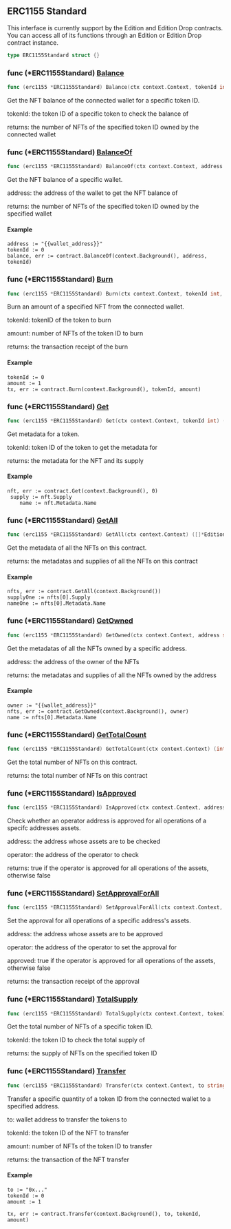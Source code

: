 
## ERC1155 Standard

This interface is currently support by the Edition and Edition Drop contracts. You can access all of its functions through an Edition or Edition Drop contract instance.

```go
type ERC1155Standard struct {}
```

### func \(\*ERC1155Standard\) [Balance](<https://github.com/mry-am/thirdweb-go-sdk/blob/main/thirdweb/erc1155_standard.go#L93>)

```go
func (erc1155 *ERC1155Standard) Balance(ctx context.Context, tokenId int) (int, error)
```

Get the NFT balance of the connected wallet for a specific token ID.

tokenId: the token ID of a specific token to check the balance of

returns: the number of NFTs of the specified token ID owned by the connected wallet

### func \(\*ERC1155Standard\) [BalanceOf](<https://github.com/mry-am/thirdweb-go-sdk/blob/main/thirdweb/erc1155_standard.go#L108>)

```go
func (erc1155 *ERC1155Standard) BalanceOf(ctx context.Context, address string, tokenId int) (int, error)
```

Get the NFT balance of a specific wallet.

address: the address of the wallet to get the NFT balance of

returns: the number of NFTs of the specified token ID owned by the specified wallet

#### Example

```
address := "{{wallet_address}}"
tokenId := 0
balance, err := contract.BalanceOf(context.Background(), address, tokenId)
```

### func \(\*ERC1155Standard\) [Burn](<https://github.com/mry-am/thirdweb-go-sdk/blob/main/thirdweb/erc1155_standard.go#L157>)

```go
func (erc1155 *ERC1155Standard) Burn(ctx context.Context, tokenId int, amount int) (*types.Transaction, error)
```

Burn an amount of a specified NFT from the connected wallet.

tokenId: tokenID of the token to burn

amount: number of NFTs of the token ID to burn

returns: the transaction receipt of the burn

#### Example

```
tokenId := 0
amount := 1
tx, err := contract.Burn(context.Background(), tokenId, amount)
```

### func \(\*ERC1155Standard\) [Get](<https://github.com/mry-am/thirdweb-go-sdk/blob/main/thirdweb/erc1155_standard.go#L40>)

```go
func (erc1155 *ERC1155Standard) Get(ctx context.Context, tokenId int) (*EditionMetadata, error)
```

Get metadata for a token.

tokenId: token ID of the token to get the metadata for

returns: the metadata for the NFT and its supply

#### Example

```
nft, err := contract.Get(context.Background(), 0)
 supply := nft.Supply
	name := nft.Metadata.Name
```

### func \(\*ERC1155Standard\) [GetAll](<https://github.com/mry-am/thirdweb-go-sdk/blob/main/thirdweb/erc1155_standard.go#L53>)

```go
func (erc1155 *ERC1155Standard) GetAll(ctx context.Context) ([]*EditionMetadata, error)
```

Get the metadata of all the NFTs on this contract.

returns: the metadatas and supplies of all the NFTs on this contract

#### Example

```
nfts, err := contract.GetAll(context.Background())
supplyOne := nfts[0].Supply
nameOne := nfts[0].Metadata.Name
```

### func \(\*ERC1155Standard\) [GetOwned](<https://github.com/mry-am/thirdweb-go-sdk/blob/main/thirdweb/erc1155_standard.go#L75>)

```go
func (erc1155 *ERC1155Standard) GetOwned(ctx context.Context, address string) ([]*EditionMetadataOwner, error)
```

Get the metadatas of all the NFTs owned by a specific address.

address: the address of the owner of the NFTs

returns: the metadatas and supplies of all the NFTs owned by the address

#### Example

```
owner := "{{wallet_address}}"
nfts, err := contract.GetOwned(context.Background(), owner)
name := nfts[0].Metadata.Name
```

### func \(\*ERC1155Standard\) [GetTotalCount](<https://github.com/mry-am/thirdweb-go-sdk/blob/main/thirdweb/erc1155_standard.go#L60>)

```go
func (erc1155 *ERC1155Standard) GetTotalCount(ctx context.Context) (int, error)
```

Get the total number of NFTs on this contract.

returns: the total number of NFTs on this contract

### func \(\*ERC1155Standard\) [IsApproved](<https://github.com/mry-am/thirdweb-go-sdk/blob/main/thirdweb/erc1155_standard.go#L119>)

```go
func (erc1155 *ERC1155Standard) IsApproved(ctx context.Context, address string, operator string) (bool, error)
```

Check whether an operator address is approved for all operations of a specifc addresses assets.

address: the address whose assets are to be checked

operator: the address of the operator to check

returns: true if the operator is approved for all operations of the assets, otherwise false

### func \(\*ERC1155Standard\) [SetApprovalForAll](<https://github.com/mry-am/thirdweb-go-sdk/blob/main/thirdweb/erc1155_standard.go#L170>)

```go
func (erc1155 *ERC1155Standard) SetApprovalForAll(ctx context.Context, operator string, approved bool) (*types.Transaction, error)
```

Set the approval for all operations of a specific address's assets.

address: the address whose assets are to be approved

operator: the address of the operator to set the approval for

approved: true if the operator is approved for all operations of the assets, otherwise false

returns: the transaction receipt of the approval

### func \(\*ERC1155Standard\) [TotalSupply](<https://github.com/mry-am/thirdweb-go-sdk/blob/main/thirdweb/erc1155_standard.go#L84>)

```go
func (erc1155 *ERC1155Standard) TotalSupply(ctx context.Context, tokenId int) (int, error)
```

Get the total number of NFTs of a specific token ID.

tokenId: the token ID to check the total supply of

returns: the supply of NFTs on the specified token ID

### func \(\*ERC1155Standard\) [Transfer](<https://github.com/mry-am/thirdweb-go-sdk/blob/main/thirdweb/erc1155_standard.go#L140>)

```go
func (erc1155 *ERC1155Standard) Transfer(ctx context.Context, to string, tokenId int, amount int) (*types.Transaction, error)
```

Transfer a specific quantity of a token ID from the connected wallet to a specified address.

to: wallet address to transfer the tokens to

tokenId: the token ID of the NFT to transfer

amount: number of NFTs of the token ID to transfer

returns: the transaction of the NFT transfer

#### Example

```
to := "0x..."
tokenId := 0
amount := 1

tx, err := contract.Transfer(context.Background(), to, tokenId, amount)
```
